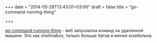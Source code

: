 +++
date = "2014-05-28T13:43:01+03:00"
draft = false
title = "go-command-running-thing"

+++

<p><a href="https://github.com/jakecoffman/go-command-running-thing">go-command-running-thing</a> - веб запускалка команд на удаленной машине. Это как&nbsp;shellinabox, только больше багов и менее юзабельна.</p>


